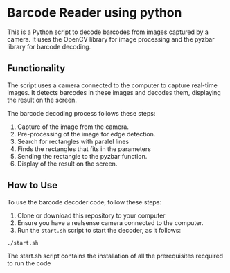 # Barcode Reader using python
This is a Python script to decode barcodes from images captured by a camera. It uses the OpenCV library for image processing and the pyzbar library for barcode decoding.

## Functionality

The script uses a camera connected to the computer to capture real-time images. It detects barcodes in these images and decodes them, displaying the result on the screen.

The barcode decoding process follows these steps:

1. Capture of the image from the camera.
2. Pre-processing of the image for edge detection.
3. Search for rectangles with paralel lines
4. Finds the rectangles that fits in the parameters
5. Sending the rectangle to the pyzbar function.
6. Display of the result on the screen.

## How to Use

To use the barcode decoder code, follow these steps:

1. Clone or download this repository to your computer
2. Ensure you have a realsense camera connected to the computer.
3. Run the `start.sh` script to start the decoder, as it follows:

```
./start.sh
```
The start.sh script contains the installation of all the prerequisites recquired to run the code
